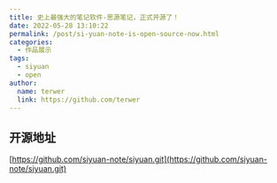 ```yaml
---
title: 史上最强大的笔记软件-思源笔记，正式开源了！
date: 2022-05-28 13:10:22
permalink: /post/si-yuan-note-is-open-source-now.html
categories:
  - 作品展示
tags:
  - siyuan
  - open
author: 
  name: terwer
  link: https://github.com/terwer
---
```


## 开源地址

[https://github.com/siyuan-note/siyuan.git](https://github.com/siyuan-note/siyuan.git)

